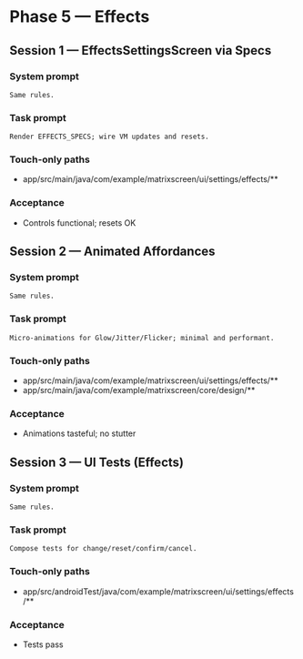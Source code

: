 # Phase 5 — Effects

## Session 1 — EffectsSettingsScreen via Specs

### System prompt

```
Same rules.
```

### Task prompt

```
Render EFFECTS_SPECS; wire VM updates and resets.
```

### Touch-only paths

- app/src/main/java/com/example/matrixscreen/ui/settings/effects/**

### Acceptance

- Controls functional; resets OK

## Session 2 — Animated Affordances

### System prompt

```
Same rules.
```

### Task prompt

```
Micro-animations for Glow/Jitter/Flicker; minimal and performant.
```

### Touch-only paths

- app/src/main/java/com/example/matrixscreen/ui/settings/effects/**
- app/src/main/java/com/example/matrixscreen/core/design/**

### Acceptance

- Animations tasteful; no stutter

## Session 3 — UI Tests (Effects)

### System prompt

```
Same rules.
```

### Task prompt

```
Compose tests for change/reset/confirm/cancel.
```

### Touch-only paths

- app/src/androidTest/java/com/example/matrixscreen/ui/settings/effects/**

### Acceptance

- Tests pass
